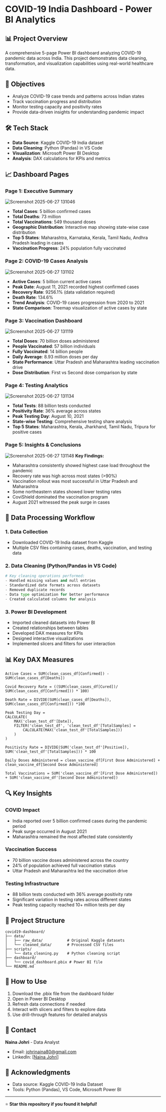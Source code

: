 # COVID-19 India Dashboard - Power BI Analytics

## 📊 Project Overview
A comprehensive 5-page Power BI dashboard analyzing COVID-19 pandemic data across India. This project demonstrates data cleaning, transformation, and visualization capabilities using real-world healthcare data.

## 🎯 Objectives
- Analyze COVID-19 case trends and patterns across Indian states
- Track vaccination progress and distribution
- Monitor testing capacity and positivity rates
- Provide data-driven insights for understanding pandemic impact

## 🛠️ Tech Stack
- **Data Source**: Kaggle COVID-19 India dataset
- **Data Cleaning**: Python (Pandas) in VS Code
- **Visualization**: Microsoft Power BI Desktop
- **Analysis**: DAX calculations for KPIs and metrics

## 📈 Dashboard Pages

### Page 1: Executive Summary
![Screenshot 2025-06-27 131046](https://github.com/user-attachments/assets/b187365e-d497-4133-9c2d-8c6712af1b5e)


- **Total Cases**: 5 billion confirmed cases
- **Total Deaths**: 73 million 
- **Total Vaccinations**: 549 thousand doses
- **Geographic Distribution**: Interactive map showing state-wise case distribution
- **Top 5 States**: Maharashtra, Karnataka, Kerala, Tamil Nadu, Andhra Pradesh leading in cases
- **Vaccination Progress**: 24% population fully vaccinated

### Page 2: COVID-19 Cases Analysis  
![Screenshot 2025-06-27 131102](https://github.com/user-attachments/assets/3d2b40e8-db60-4cf8-be00-7db2b8973181)

- **Active Cases**: 5 billion current active cases
- **Peak Date**: August 11, 2021 recorded highest confirmed cases
- **Recovery Rate**: 9256.1% (data validation required)
- **Death Rate**: 134.6%
- **Trend Analysis**: COVID-19 cases progression from 2020 to 2021
- **State Comparison**: Treemap visualization of active cases by state

### Page 3: Vaccination Dashboard
![Screenshot 2025-06-27 131119](https://github.com/user-attachments/assets/94018e8c-2b09-402e-be69-5baffcca19ac)

- **Total Doses**: 70 billion doses administered
- **People Vaccinated**: 57 billion individuals
- **Fully Vaccinated**: 14 billion people
- **Daily Average**: 8.93 million doses per day
- **State Performance**: Uttar Pradesh and Maharashtra leading vaccination drive
- **Dose Distribution**: First vs Second dose comparison by state

### Page 4: Testing Analytics
![Screenshot 2025-06-27 131134](https://github.com/user-attachments/assets/5cb421d0-7e84-4177-aca4-316dfafe3408)

- **Total Tests**: 88 billion tests conducted
- **Positivity Rate**: 36% average across states
- **Peak Testing Day**: August 10, 2021
- **State-wise Testing**: Comprehensive testing share analysis
- **Top 5 States**: Maharashtra, Kerala, Jharkhand, Tamil Nadu, Tripura for positive cases

### Page 5: Insights & Conclusions
![Screenshot 2025-06-27 131148](https://github.com/user-attachments/assets/af2510dd-99de-40e7-b804-3028f32bf53b)
**Key Findings:**

- Maharashtra consistently showed highest case load throughout the pandemic
- Recovery rate was high across most states (>90%)
- Vaccination rollout was most successful in Uttar Pradesh and Maharashtra  
- Some northeastern states showed lower testing rates
- CoviShield dominated the vaccination program
- August 2021 witnessed the peak surge in cases

## 🔧 Data Processing Workflow

### 1. Data Collection
- Downloaded COVID-19 India dataset from Kaggle
- Multiple CSV files containing cases, deaths, vaccination, and testing data

### 2. Data Cleaning (Python/Pandas in VS Code)
```python
# Key cleaning operations performed:
- Handled missing values and null entries
- Standardized date formats across datasets
- Removed duplicate records
- Data type optimization for better performance
- Created calculated columns for analysis
```

### 3. Power BI Development
- Imported cleaned datasets into Power BI
- Created relationships between tables
- Developed DAX measures for KPIs
- Designed interactive visualizations
- Implemented slicers and filters for user interaction

## 📊 Key DAX Measures
```dax
Active Cases = SUM(clean_cases_df[Confirmed]) - SUM(clean_cases_df[Deaths])

Covid Recovery Rate = ((SUM(clean_cases_df[Cured])/ SUM(clean_cases_df[Confirmed])) * 100)

Death Rate = DIVIDE(SUM(clean_cases_df[Deaths]), SUM(clean_cases_df[Confirmed])) *100

Peak Testing Day = 
CALCULATE(
    MAX('clean_test_df'[Date]),
    FILTER('clean_test_df', 'clean_test_df'[TotalSamples] = 
        CALCULATE(MAX('clean_test_df'[TotalSamples]))
    )
)

Positivity Rate = DIVIDE(SUM('clean_test_df'[Positive]), SUM('clean_test_df'[TotalSamples])) * 100

Daily Doses Administered = clean_vaccine_df[First Dose Administered] + clean_vaccine_df[Second Dose Administered]

Total Vaccinations = SUM('clean_vaccine_df'[First Dose Administered]) + SUM('clean_vaccine_df'[Second Dose Administered])
```

## 🔍 Key Insights

### COVID Impact
- India reported over 5 billion confirmed cases during the pandemic period
- Peak surge occurred in August 2021
- Maharashtra remained the most affected state consistently

### Vaccination Success
- 70 billion vaccine doses administered across the country
- 24% of population achieved full vaccination status
- Uttar Pradesh and Maharashtra led the vaccination drive

### Testing Infrastructure  
- 88 billion tests conducted with 36% average positivity rate
- Significant variation in testing rates across different states
- Peak testing capacity reached 10+ million tests per day

## 📁 Project Structure
```
covid19-dashboard/
├── data/
│   ├── raw_data/           # Original Kaggle datasets
│   └── cleaned_data/       # Processed CSV files
├── scripts/
│   └── data_cleaning.py    # Python cleaning script
├── dashboard/
│   └── covid_dashboard.pbix # Power BI file
└── README.md
```

## 🚀 How to Use
1. Download the .pbix file from the dashboard folder
2. Open in Power BI Desktop
3. Refresh data connections if needed
4. Interact with slicers and filters to explore data
5. Use drill-through features for detailed analysis

## 📧 Contact
**Naina Johri** - Data Analyst  
- Email: johrinaina80@gmail.com
- LinkedIn: [[Naina Johri](https://www.linkedin.com/in/naina-johri/)]

## 🙏 Acknowledgments
- Data source: Kaggle COVID-19 India Dataset
- Tools: Python (Pandas), VS Code, Microsoft Power BI

---
⭐ **Star this repository if you found it helpful!**
